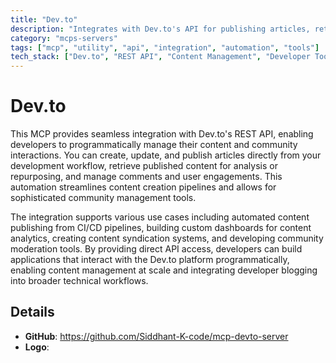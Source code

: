 ```yaml
---
title: "Dev.to"
description: "Integrates with Dev.to's API for publishing articles, retrieving content, and managing user interactions on the platform."
category: "mcps-servers"
tags: ["mcp", "utility", "api", "integration", "automation", "tools"]
tech_stack: ["Dev.to", "REST API", "Content Management", "Developer Tools", "Community Platforms"]
---
```


# Dev.to

This MCP provides seamless integration with Dev.to's REST API, enabling developers to programmatically manage their content and community interactions. You can create, update, and publish articles directly from your development workflow, retrieve published content for analysis or repurposing, and manage comments and user engagements. This automation streamlines content creation pipelines and allows for sophisticated community management tools.

The integration supports various use cases including automated content publishing from CI/CD pipelines, building custom dashboards for content analytics, creating content syndication systems, and developing community moderation tools. By providing direct API access, developers can build applications that interact with the Dev.to platform programmatically, enabling content management at scale and integrating developer blogging into broader technical workflows.

## Details

- **GitHub**: https://github.com/Siddhant-K-code/mcp-devto-server
- **Logo**: 
